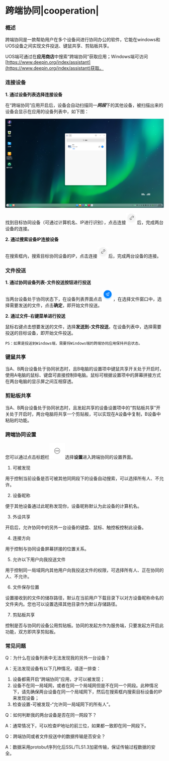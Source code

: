 # 跨端协同|cooperation|

### 概述

跨端协同是一款帮助用户在多个设备间进行协同办公的软件，它能在windows和UOS设备之间实现文件投送、键鼠共享、剪贴板共享。

UOS端可通过在**应用商店**中搜索“跨端协同”获取应用；Windows端可访问[https://www.deepin.org/index/assistant](https://www.deepin.org/index/assistant)获取。

### 连接设备

**1. 通过设备列表选择连接设备**

在“跨端协同”应用开启后，设备会自动扫描同一***网段***下的其他设备，被扫描出来的设备会显示在应用的设备列表中，如下图：

![listofdevices](./fig/listofdevices.png)

找到目标协同设备（可通过计算机名、IP进行识别），点击连接<img src="../common/connect.png" alt="connect" style="zoom:40%;" />后，完成两台设备的连接。

**2. 通过搜索设备IP连接设备**

在搜索框内，搜索目标协同设备的IP，点击连接<img src="../common/connect.png" alt="connect" style="zoom:40%;" />后，完成两台设备的连接。

### 文件投送

**1. 通过协同设备列表-文件投送按钮进行投送**

当两台设备处于协同状态下，在设备列表界面点击<img src="../common/send.png" alt="send" style="zoom:40%;" />，在选择文件窗口中，选择需要发送的文件，点击**确定**，即开始文件投送。

**2. 通过文件-右键菜单进行投送**

鼠标右键点击想要发送的文件，选择**发送到-文件投送**，在设备列表中，选择需要投送的目标设备，即开始文件投送。

```
PS：如果是投送到Windows端，需要将Windows端的跨端协同应用保持开启状态。
```

### 键鼠共享

当A、B两台设备处于协同状态时，且B电脑的设置项中键鼠共享开关处于开启时，使用A电脑的鼠标、键盘可直接控制B电脑。鼠标可根据设置项中的屏幕拼接方式在两台电脑的显示屏之间互相穿透。

### 剪贴板共享

当A、B两台设备处于协同状态时，且发起共享的设备设置项中的“剪贴板共享”开关处于开启时，两台电脑将共享一个剪贴板，可以实现在A设备中复制，B设备中粘贴的功能。

### 跨端协同设置

您可以通过点击标题栏<img src="../common/menu.png" alt="menu" style="zoom:50%;" />选择**设置**进入跨端协同的设置界面。

1. 可被发现

用于控制当前设备是否可被其他同网段下的设备自动搜索，可以选择所有人、不允许。

2. 设备昵称

便于其他设备通过此昵称发现你，设备昵称默认为此设备的计算机名。

3. 外设共享

开启后，允许协同中的另外一台设备的键盘、鼠标、触控板控制此设备。

4. 连接方向

用于控制与协同设备屏幕拼接的位置关系。

5. 允许以下用户向我投送文件

用于控制同一局域网内其他用户向我投送文件的权限，可选择所有人、正在协同的人、不允许。

6. 文件保存位置

设置接收到的文件的储存路径，默认在当前用户下载目录下以对方设备昵称命名的文件夹内。您也可以设置选择其他目录作为默认存储路径。

7. 剪贴板共享

控制是否与协同的设备公用剪贴板。协同的发起方作为服务端，只要发起方开启此功能，双方即共享剪贴板。

### 常见问题

Q：为什么在设备列表中无法发现我的另外一台设备？

A：无法发现设备有以下几种情况，请逐一排查：

1. 设备都需开启“跨端协同”应用，才可以被发现；
2. 设备不在同一局域网，或者在同一个局域网但是不在同一个网段。此种情况下，请先确保两台设备在同一个局域网下，然后在搜索框内搜索目标设备的IP来发现设备；
3. 检查设置-可被发现-“允许同一局域网下的所有人”。

Q：如何判断我的两台设备是否在同一网段下？

A：通常情况下，可以检查IP地址的前三位，如果都一致即在同一网段下。

Q：跨端协同或者文件投送中的数据传输是否安全？

A：数据采用protobuf序列化后SSL/TLS1.3加密传输，保证传输过程数据的安全。















